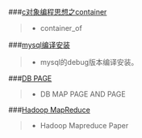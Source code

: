 ###[c对象编程思想之container](container_of.md)
>* container_of

###[mysql编译安装](mysql_1_0_compile_install.md)
>* mysql的debug版本编译安装。

###[DB PAGE](db_table_map_and_page.md)
>* DB MAP PAGE AND PAGE

###[Hadoop MapReduce](MapReduce-Simplified_Data_Processiong_on_Large_Clusters.md)   
>* Hadoop Mapreduce Paper
